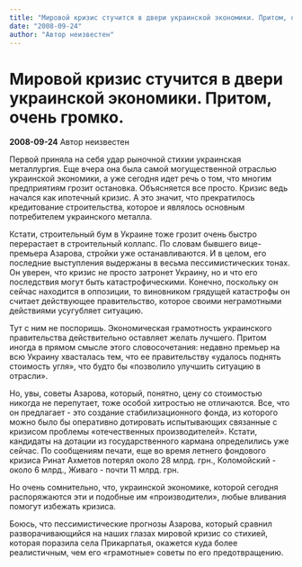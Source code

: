 ```yaml
---
title: "Мировой кризис стучится в двери украинской экономики. Притом, очень громко."
date: "2008-09-24"
author: "Автор неизвестен"
---
```


# Мировой кризис стучится в двери украинской экономики. Притом, очень громко.

**2008-09-24** Автор неизвестен

Первой приняла на себя удар рыночной стихии украинская металлургия. Еще вчера она была самой могущественной отраслью украинской экономики, а уже сегодня идет речь о том, что многим предприятиям грозит остановка. Объясняется все просто. Кризис ведь начался как ипотечный кризис. А это значит, что прекратилось кредитование строительства, которое и являлось основным потребителем украинского металла.

Кстати, строительный бум в Украине тоже грозит очень быстро перерастает в строительный коллапс. По словам бывшего вице-премьера Азарова, стройки уже останавливаются. И в целом, его последние выступления выдержаны в весьма пессимистических тонах. Он уверен, что кризис не просто затронет Украину, но и что его последствия могут быть катастрофическими. Конечно, поскольку он сейчас находится в оппозиции, то виновником грядущей катастрофы он считает действующее правительство, которое своими неграмотными действиями усугубляет ситуацию.

Тут с ним не поспоришь. Экономическая грамотность украинского правительства действительно оставляет желать лучшего. Притом иногда в прямом смысле этого словосочетания: недавно премьер на всю Украину хвасталась тем, что ее правительству «удалось поднять стоимость угля», что будто бы «позволило улучшить ситуацию в отрасли».

Но, увы, советы Азарова, который, понятно, цену со стоимостью никогда не перепутает, тоже особой хитростью не отличаются. Все, что он предлагает - это создание стабилизационного фонда, из которого можно было бы оперативно дотировать испытывающих связанные с кризисом проблемы «отечественных производителей». Кстати, кандидаты на дотации из государственного кармана определились уже сейчас. По сообщениям печати, еще во время летнего фондового кризиса Ринат Ахметов потерял около 28 млрд. грн., Коломойский - около 6 млрд., Живаго - почти 11 млрд. грн.

Но очень сомнительно, что, украинской экономике, которой сегодня распоряжаются эти и подобные им «производители», любые вливания помогут избежать кризиса.

Боюсь, что пессимистические прогнозы Азарова, который сравнил разворачивающийся на наших глазах мировой кризис со стихией, которая поразила села Прикарпатья, окажется куда более реалистичным, чем его «грамотные» советы по его предотвращению.